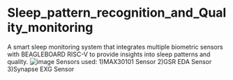 # Sleep_pattern_recognition_and_Quality_monitoring
A smart sleep  monitoring system that integrates multiple biometric sensors with BEAGLEBOARD RISC-V to provide insights into sleep patterns and quality.
![image](https://github.com/user-attachments/assets/07d4f834-f0ed-4a7c-90fb-992da1c93c47)
Sensors used:
1)MAX30101 Sensor
2)GSR EDA Sensor
3)Synapse EXG Sensor

